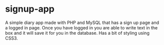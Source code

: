 # signup-app
A simple diary app made with PHP and MySQL that has a sign up page and a logged in page.  Once you have logged in you are able to write text in the box and it will save it for you in the database.  Has a bit of styling using CSS3.
